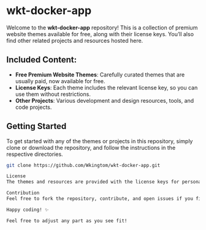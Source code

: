 # wkt-docker-app

Welcome to the **wkt-docker-app** repository! This is a collection of premium website themes available for free, along with their license keys. You’ll also find other related projects and resources hosted here.

## Included Content:
- **Free Premium Website Themes**: Carefully curated themes that are usually paid, now available for free.
- **License Keys**: Each theme includes the relevant license key, so you can use them without restrictions.
- **Other Projects**: Various development and design resources, tools, and code projects.

## Getting Started
To get started with any of the themes or projects in this repository, simply clone or download the repository, and follow the instructions in the respective directories.

```bash
git clone https://github.com/Wkingtom/wkt-docker-app.git

License
The themes and resources are provided with the license keys for personal and commercial use. Please check the LICENSE file for detailed terms and conditions.

Contribution
Feel free to fork the repository, contribute, and open issues if you find any bugs or have suggestions for new themes and projects.

Happy coding! ✨

Feel free to adjust any part as you see fit!



